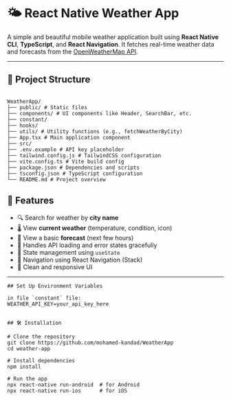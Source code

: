 # 🌤️ React Native Weather App

A simple and beautiful mobile weather application built using **React Native CLI**, **TypeScript**, and **React Navigation**. It fetches real-time weather data and forecasts from the [OpenWeatherMap API](https://openweathermap.org/api).

---

## 📁 Project Structure

```

WeatherApp/
├── public/ # Static files
├── components/ # UI components like Header, SearchBar, etc.
├── constant/
├── hooks/
├── utils/ # Utility functions (e.g., fetchWeatherByCity)
├── App.tsx # Main application component
├── src/
├── .env.example # API key placeholder
├── tailwind.config.js # TailwindCSS configuration
├── vite.config.ts # Vite build config
├── package.json # Dependencies and scripts
├── tsconfig.json # TypeScript configuration
└── README.md # Project overview

```

## 📱 Features

- 🔍 Search for weather by **city name**
- 🌡️ View **current weather** (temperature, condition, icon)
- 📆 View a basic **forecast** (next few hours)
- 📶 Handles API loading and error states gracefully
- 🧠 State management using `useState`
- 🧭 Navigation using React Navigation (Stack)
- 💅 Clean and responsive UI

---

```
## Set Up Environment Variables

in file `constant` file:
WEATHER_API_KEY=your_api_key_here
```

```

## 🛠️ Installation

# Clone the repository
git clone https://github.com/mohamed-kandad/WeatherApp
cd weather-app

# Install dependencies
npm install

# Run the app
npx react-native run-android  # for Android
npx react-native run-ios      # for iOS
```
